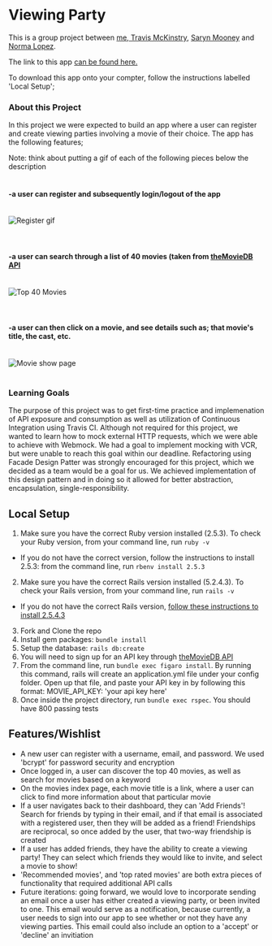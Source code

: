 # Viewing Party

This is a group project between [me, Travis McKinstry](https://github.com/TravisGM92), [Saryn Mooney](https://github.com/sarynm12) and [Norma Lopez](https://github.com/IamNorma).

The link to this app [can be found here.](https://gentle-brook-14232.herokuapp.com/)

To download this app onto your compter, follow the instructions labelled 'Local Setup';

### About this Project 

In this project we were expected to build an app where a user can register and create viewing parties involving a movie of their choice. The app has the following features;

Note: think about putting a gif of each of the following pieces below the description<br>
<br>
#### -a user can register and subsequently login/logout of the app<br><br>
![Register gif](https://media.giphy.com/media/3LKT2cHV2H1mXtB3I6/source.gif)
<br><br><br>
#### -a user can search through a list of 40 movies (taken from [theMovieDB API](https://developers.themoviedb.org/)<br><br>
![Top 40 Movies](https://media.giphy.com/media/jdMRVnfg3RH4xu5dLq/source.gif)
<br><br><br>
#### -a user can then click on a movie, and see details such as; that movie's title, the cast, etc.<br><br>
![Movie show page](https://media.giphy.com/media/MNKkY7wQ9FAbsYTHGM/source.gif)
<br><br>

### Learning Goals 

The purpose of this project was to get first-time practice and implemenation of API exposure and consumption as well as utilization of Continuous Integration using Travis CI. Although not required for this project, we wanted to learn how to mock external HTTP requests, which we were able to achieve with Webmock. We had a goal to implement mocking with VCR, but were unable to reach this goal within our deadline. Refactoring using Facade Design Patter was strongly encouraged for this project, which we decided as a team would be a goal for us. We achieved implementation of this design pattern and in doing so it allowed for better abstraction, encapsulation, single-responsibility. 

## Local Setup

1. Make sure you have the correct Ruby version installed (2.5.3). To check your Ruby version, from your command line, run `ruby -v`
  - If you do not have the correct version, follow the instructions to install 2.5.3: from the command line, run `rbenv install 2.5.3`
2. Make sure you have the correct Rails version installed (5.2.4.3). To check your Rails version, from your command line, run `rails -v`
  - If you do not have the correct Rails version, [follow these instructions to install 2.5.4.3](https://github.com/turingschool-examples/task_manager_rails/blob/master/rails_uninstall.md)
3. Fork and Clone the repo
4. Install gem packages: `bundle install`
5. Setup the database: `rails db:create`
6. You will need to sign up for an API key through [theMovieDB API](https://developers.themoviedb.org/)
7. From the command line, run `bundle exec figaro install`. By running this command, rails will create an application.yml file under your config folder. Open up that file, and paste your API key in by following this format: MOVIE_API_KEY: 'your api key here'
8. Once inside the project directory, run `bundle exec rspec`. You should have 800 passing tests

## Features/Wishlist
  - A new user can register with a username, email, and password. We used 'bcrypt' for password security and encryption
  - Once logged in, a user can discover the top 40 movies, as well as search for movies based on a keyword
  - On the movies index page, each movie title is a link, where a user can click to find more information about that particular movie
  - If a user navigates back to their dashboard, they can 'Add Friends'! Search for friends by typing in their email, and if that      email is associated with a registered user, then they will be added as a friend! Friendships are reciprocal, so once added by the user, that two-way friendship is created
  - If a user has added friends, they have the ability to create a viewing party! They can select which friends they would like to invite, and select a movie to show!
  - 'Recommended movies', and 'top rated movies' are both extra pieces of functionality that required additional API calls
  - Future iterations: going forward, we would love to incorporate sending an email once a user has either created a viewing party, or been invited to one. This email would serve as a notification, because currently, a user needs to sign into our app to see whether or not they have any viewing parties. This email could also include an option to a 'accept' or 'decline' an invitiation
  
